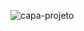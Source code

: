 
![capa-projeto](https://user-images.githubusercontent.com/61297295/160064503-72641dd5-b8a6-4f59-9a11-ca3de6cf626f.png)


